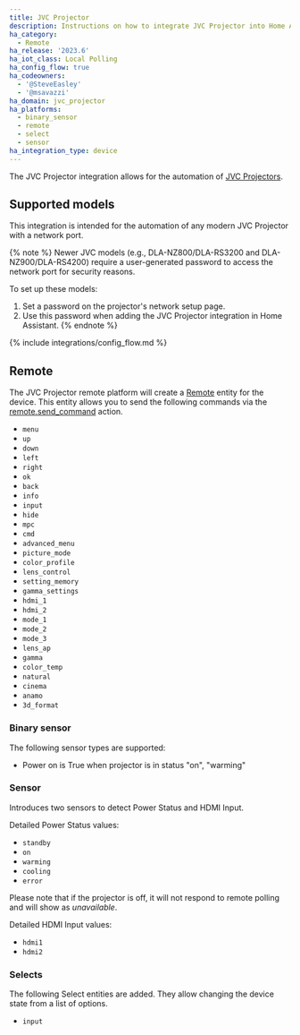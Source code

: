 ```yaml
---
title: JVC Projector
description: Instructions on how to integrate JVC Projector into Home Assistant.
ha_category:
  - Remote
ha_release: '2023.6'
ha_iot_class: Local Polling
ha_config_flow: true
ha_codeowners:
  - '@SteveEasley'
  - '@msavazzi'
ha_domain: jvc_projector
ha_platforms:
  - binary_sensor
  - remote
  - select
  - sensor
ha_integration_type: device
---
```


The JVC Projector integration allows for the automation of [JVC Projectors](https://www.jvc.com/usa/projectors/).

## Supported models

This integration is intended for the automation of any modern JVC Projector with a network port.

{% note %}
Newer JVC models (e.g., DLA-NZ800/DLA-RS3200 and DLA-NZ900/DLA-RS4200) require a user-generated password to access the network port for security reasons.

To set up these models:
1. Set a password on the projector's network setup page.
2. Use this password when adding the JVC Projector integration in Home Assistant.
{% endnote %}

{% include integrations/config_flow.md %}

## Remote

The JVC Projector remote platform will create a [Remote](/integrations/remote/) entity for the device. This entity allows you to send the following commands via the [remote.send_command](/integrations/remote/) action.

- `menu`
- `up`
- `down`
- `left`
- `right`
- `ok`
- `back`
- `info`
- `input`
- `hide`
- `mpc`
- `cmd`
- `advanced_menu`
- `picture_mode`
- `color_profile`
- `lens_control`
- `setting_memory`
- `gamma_settings`
- `hdmi_1`
- `hdmi_2`
- `mode_1`
- `mode_2`
- `mode_3`
- `lens_ap`
- `gamma`
- `color_temp`
- `natural`
- `cinema`
- `anamo`
- `3d_format`

### Binary sensor

The following sensor types are supported:

- Power on is True when projector is in status "on", "warming"

### Sensor

Introduces two sensors to detect Power Status and HDMI Input.

Detailed Power Status values:

- `standby`
- `on`
- `warming`
- `cooling`
- `error`

Please note that if the projector is off, it will not respond to remote polling and will show as *unavailable*.

Detailed HDMI Input values:

- `hdmi1`
- `hdmi2`

### Selects

The following Select entities are added. They allow changing the device state from a list of options.

- `input`
